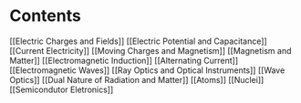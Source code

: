 # Contents

[[Electric Charges and Fields]]
[[Electric Potential and Capacitance]]
[[Current Electricity]]
[[Moving Charges and Magnetism]]
[[Magnetism and Matter]]
[[Electromagnetic Induction]]
[[Alternating Current]]
[[Electromagnetic Waves]]
[[Ray Optics and Optical Instruments]]
[[Wave Optics]]
[[Dual Nature of Radiation and Matter]]
[[Atoms]]
[[Nuclei]]
[[Semicondutor Eletronics]]

